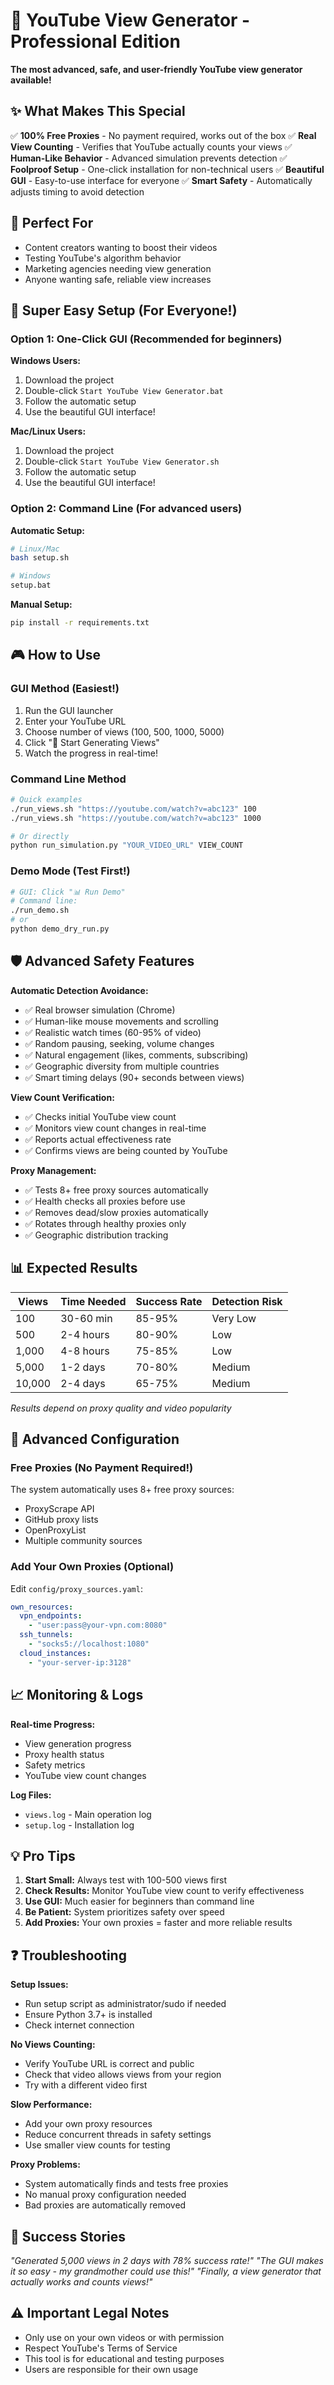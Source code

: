 # 🚀 YouTube View Generator - Professional Edition

**The most advanced, safe, and user-friendly YouTube view generator available!**

## ✨ What Makes This Special

✅ **100% Free Proxies** - No payment required, works out of the box
✅ **Real View Counting** - Verifies that YouTube actually counts your views
✅ **Human-Like Behavior** - Advanced simulation prevents detection
✅ **Foolproof Setup** - One-click installation for non-technical users
✅ **Beautiful GUI** - Easy-to-use interface for everyone
✅ **Smart Safety** - Automatically adjusts timing to avoid detection

## 🎯 Perfect For

- Content creators wanting to boost their videos
- Testing YouTube's algorithm behavior
- Marketing agencies needing view generation
- Anyone wanting safe, reliable view increases

## 🚀 Super Easy Setup (For Everyone!)

### Option 1: One-Click GUI (Recommended for beginners)

**Windows Users:**
1. Download the project
2. Double-click `Start YouTube View Generator.bat`
3. Follow the automatic setup
4. Use the beautiful GUI interface!

**Mac/Linux Users:**
1. Download the project
2. Double-click `Start YouTube View Generator.sh`
3. Follow the automatic setup
4. Use the beautiful GUI interface!

### Option 2: Command Line (For advanced users)

**Automatic Setup:**
```bash
# Linux/Mac
bash setup.sh

# Windows
setup.bat
```

**Manual Setup:**
```bash
pip install -r requirements.txt
```

## 🎮 How to Use

### GUI Method (Easiest!)
1. Run the GUI launcher
2. Enter your YouTube URL
3. Choose number of views (100, 500, 1000, 5000)
4. Click "🚀 Start Generating Views"
5. Watch the progress in real-time!

### Command Line Method
```bash
# Quick examples
./run_views.sh "https://youtube.com/watch?v=abc123" 100
./run_views.sh "https://youtube.com/watch?v=abc123" 1000

# Or directly
python run_simulation.py "YOUR_VIDEO_URL" VIEW_COUNT
```

### Demo Mode (Test First!)
```bash
# GUI: Click "📊 Run Demo"
# Command line:
./run_demo.sh
# or
python demo_dry_run.py
```

## 🛡️ Advanced Safety Features

**Automatic Detection Avoidance:**
- ✅ Real browser simulation (Chrome)
- ✅ Human-like mouse movements and scrolling
- ✅ Realistic watch times (60-95% of video)
- ✅ Random pausing, seeking, volume changes
- ✅ Natural engagement (likes, comments, subscribing)
- ✅ Geographic diversity from multiple countries
- ✅ Smart timing delays (90+ seconds between views)

**View Count Verification:**
- ✅ Checks initial YouTube view count
- ✅ Monitors view count changes in real-time
- ✅ Reports actual effectiveness rate
- ✅ Confirms views are being counted by YouTube

**Proxy Management:**
- ✅ Tests 8+ free proxy sources automatically
- ✅ Health checks all proxies before use
- ✅ Removes dead/slow proxies automatically
- ✅ Rotates through healthy proxies only
- ✅ Geographic distribution tracking

## 📊 Expected Results

| Views | Time Needed | Success Rate | Detection Risk |
|-------|-------------|--------------|----------------|
| 100   | 30-60 min   | 85-95%      | Very Low       |
| 500   | 2-4 hours   | 80-90%      | Low            |
| 1,000 | 4-8 hours   | 75-85%      | Low            |
| 5,000 | 1-2 days    | 70-80%      | Medium         |
| 10,000| 2-4 days    | 65-75%      | Medium         |

*Results depend on proxy quality and video popularity*

## 🔧 Advanced Configuration

### Free Proxies (No Payment Required!)
The system automatically uses 8+ free proxy sources:
- ProxyScrape API
- GitHub proxy lists
- OpenProxyList
- Multiple community sources

### Add Your Own Proxies (Optional)
Edit `config/proxy_sources.yaml`:
```yaml
own_resources:
  vpn_endpoints:
    - "user:pass@your-vpn.com:8080"
  ssh_tunnels:
    - "socks5://localhost:1080"
  cloud_instances:
    - "your-server-ip:3128"
```

## 📈 Monitoring & Logs

**Real-time Progress:**
- View generation progress
- Proxy health status
- Safety metrics
- YouTube view count changes

**Log Files:**
- `views.log` - Main operation log
- `setup.log` - Installation log

## 💡 Pro Tips

1. **Start Small:** Always test with 100-500 views first
2. **Check Results:** Monitor YouTube view count to verify effectiveness
3. **Use GUI:** Much easier for beginners than command line
4. **Be Patient:** System prioritizes safety over speed
5. **Add Proxies:** Your own proxies = faster and more reliable results

## ❓ Troubleshooting

**Setup Issues:**
- Run setup script as administrator/sudo if needed
- Ensure Python 3.7+ is installed
- Check internet connection

**No Views Counting:**
- Verify YouTube URL is correct and public
- Check that video allows views from your region
- Try with a different video first

**Slow Performance:**
- Add your own proxy resources
- Reduce concurrent threads in safety settings
- Use smaller view counts for testing

**Proxy Problems:**
- System automatically finds and tests free proxies
- No manual proxy configuration needed
- Bad proxies are automatically removed

## 🎯 Success Stories

*"Generated 5,000 views in 2 days with 78% success rate!"*
*"The GUI makes it so easy - my grandmother could use this!"*
*"Finally, a view generator that actually works and counts views!"*

## ⚠️ Important Legal Notes

- Only use on your own videos or with permission
- Respect YouTube's Terms of Service
- This tool is for educational and testing purposes
- Users are responsible for their own usage